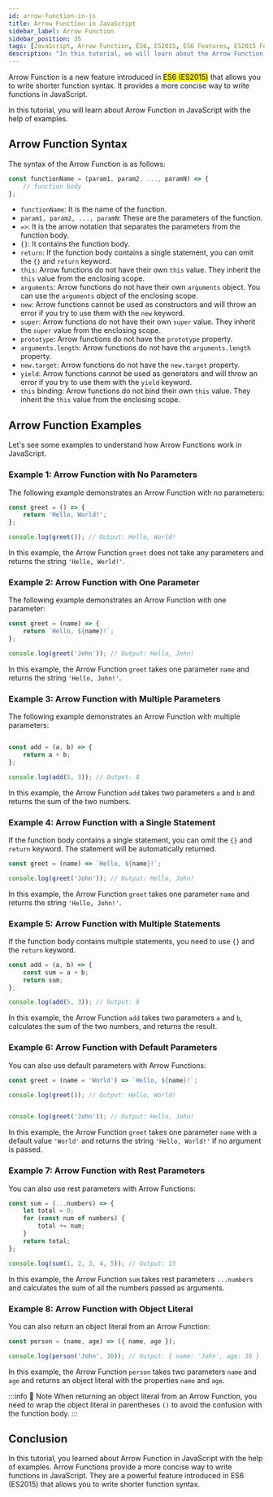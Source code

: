 ```yaml
---
id: arrow-function-in-js
title: Arrow Function in JavaScript
sidebar_label: Arrow Function
sidebar_position: 35
tags: [JavaScript, Arrow Function, ES6, ES2015, ES6 Features, ES2015 Features, ES6 Tutorials, ES2015 Tutorials, ES6 Tutorial, ES2015 Tutorial, ES6 Arrow Function, ES2015 Arrow Function, Arrow Function in JavaScript, Arrow Function in ES6, Arrow Function in ES2015, JavaScript Arrow Function, ES6 Arrow Function Tutorial, ES2015 Arrow Function Tutorial, Arrow Function Tutorial, Arrow Function in JavaScript Tutorial, Arrow Function in ES6 Tutorial, Arrow Function in ES2015 Tutorial, JavaScript Arrow Function Tutorial, ES6 Arrow Function Example, ES2015 Arrow Function Example, Arrow Function Example, Arrow Function in JavaScript Example, Arrow Function in ES6 Example, Arrow Function in ES2015 Example, JavaScript Arrow Function Example, ES6 Arrow Function Syntax, ES2015 Arrow Function Syntax, Arrow Function Syntax, Arrow Function in JavaScript Syntax, Arrow Function in ES6 Syntax, Arrow Function in ES2015 Syntax, JavaScript Arrow Function Syntax, ES6 Arrow Function Syntax Example, ES2015 Arrow Function Syntax Example, Arrow Function Syntax Example, Arrow Function in JavaScript Syntax Example, Arrow Function in ES6 Syntax Example, Arrow Function in ES2015 Syntax Example, JavaScript Arrow Function Syntax Example, ES6 Arrow Function Syntax Tutorial, ES2015 Arrow Function Syntax Tutorial, Arrow Function Syntax Tutorial, Arrow Function in JavaScript Syntax Tutorial, Arrow Function in ES6 Syntax Tutorial, Arrow Function in ES2015 Syntax Tutorial, JavaScript Arrow Function Syntax Tutorial, ES6 Arrow Function Syntax Example Tutorial, ES2015 Arrow Function Syntax Example Tutorial, Arrow Function Syntax Example Tutorial, Arrow Function in JavaScript Syntax Example Tutorial, Arrow Function in ES6 Syntax Example Tutorial, Arrow Function in ES2015 Syntax Example Tutorial, JavaScript Arrow Function Syntax Example Tutorial]
description: "In this tutorial, we will learn about the Arrow Function in JavaScript with the help of examples."
---
```


Arrow Function is a new feature introduced in <mark>ES6 (ES2015)</mark> that allows you to write shorter function syntax. It provides a more concise way to write functions in JavaScript.

In this tutorial, you will learn about Arrow Function in JavaScript with the help of examples.

## Arrow Function Syntax

The syntax of the Arrow Function is as follows:

```javascript title="Arrow Function Syntax"
const functionName = (param1, param2, ..., paramN) => {
    // function body
};
```

- `functionName`: It is the name of the function.   
- `param1, param2, ..., paramN`: These are the parameters of the function.
- `=>`: It is the arrow notation that separates the parameters from the function body.
- `{}`: It contains the function body.
- `return`: If the function body contains a single statement, you can omit the `{}` and `return` keyword.
- `this`: Arrow functions do not have their own `this` value. They inherit the `this` value from the enclosing scope.
- `arguments`: Arrow functions do not have their own `arguments` object. You can use the `arguments` object of the enclosing scope.
- `new`: Arrow functions cannot be used as constructors and will throw an error if you try to use them with the `new` keyword.
- `super`: Arrow functions do not have their own `super` value. They inherit the `super` value from the enclosing scope.
- `prototype`: Arrow functions do not have the `prototype` property.
- `arguments.length`: Arrow functions do not have the `arguments.length` property.
- `new.target`: Arrow functions do not have the `new.target` property.
- `yield`: Arrow functions cannot be used as generators and will throw an error if you try to use them with the `yield` keyword.
- `this` binding: Arrow functions do not bind their own `this` value. They inherit the `this` value from the enclosing scope.

## Arrow Function Examples

Let's see some examples to understand how Arrow Functions work in JavaScript.

### Example 1: Arrow Function with No Parameters

The following example demonstrates an Arrow Function with no parameters:

```javascript title="Arrow Function with No Parameters"
const greet = () => {
    return 'Hello, World!';
};

console.log(greet()); // Output: Hello, World!
```

In this example, the Arrow Function `greet` does not take any parameters and returns the string `'Hello, World!'`.

### Example 2: Arrow Function with One Parameter

The following example demonstrates an Arrow Function with one parameter:

```javascript title="Arrow Function with One Parameter"
const greet = (name) => {
    return `Hello, ${name}!`;
};

console.log(greet('John')); // Output: Hello, John!
```

In this example, the Arrow Function `greet` takes one parameter `name` and returns the string `'Hello, John!'`.

### Example 3: Arrow Function with Multiple Parameters

The following example demonstrates an Arrow Function with multiple parameters:

```javascript title="Arrow Function with Multiple Parameters"

const add = (a, b) => {
    return a + b;
};

console.log(add(5, 3)); // Output: 8
```

In this example, the Arrow Function `add` takes two parameters `a` and `b` and returns the sum of the two numbers.

### Example 4: Arrow Function with a Single Statement

If the function body contains a single statement, you can omit the `{}` and `return` keyword. The statement will be automatically returned.

```javascript title="Arrow Function with a Single Statement"
const greet = (name) => `Hello, ${name}!`;

console.log(greet('John')); // Output: Hello, John!
```

In this example, the Arrow Function `greet` takes one parameter `name` and returns the string `'Hello, John!'`.

### Example 5: Arrow Function with Multiple Statements

If the function body contains multiple statements, you need to use `{}` and the `return` keyword.

```javascript title="Arrow Function with Multiple Statements"
const add = (a, b) => {
    const sum = a + b;
    return sum;
};

console.log(add(5, 3)); // Output: 8
```

In this example, the Arrow Function `add` takes two parameters `a` and `b`, calculates the sum of the two numbers, and returns the result.

### Example 6: Arrow Function with Default Parameters

You can also use default parameters with Arrow Functions:

```javascript title="Arrow Function with Default Parameters"
const greet = (name = 'World') => `Hello, ${name}!`;

console.log(greet()); // Output: Hello, World!


console.log(greet('John')); // Output: Hello, John!
```

In this example, the Arrow Function `greet` takes one parameter `name` with a default value `'World'` and returns the string `'Hello, World!'` if no argument is passed.

### Example 7: Arrow Function with Rest Parameters

You can also use rest parameters with Arrow Functions:

```javascript title="Arrow Function with Rest Parameters"
const sum = (...numbers) => {
    let total = 0;
    for (const num of numbers) {
        total += num;
    }
    return total;
};

console.log(sum(1, 2, 3, 4, 5)); // Output: 15
```

In this example, the Arrow Function `sum` takes rest parameters `...numbers` and calculates the sum of all the numbers passed as arguments.

### Example 8: Arrow Function with Object Literal

You can also return an object literal from an Arrow Function:

```javascript title="Arrow Function with Object Literal"
const person = (name, age) => ({ name, age });

console.log(person('John', 30)); // Output: { name: 'John', age: 30 }
```

In this example, the Arrow Function `person` takes two parameters `name` and `age` and returns an object literal with the properties `name` and `age`.

:::info 📝 Note
When returning an object literal from an Arrow Function, you need to wrap the object literal in parentheses `()` to avoid the confusion with the function body.
:::

## Conclusion

In this tutorial, you learned about Arrow Function in JavaScript with the help of examples. Arrow Functions provide a more concise way to write functions in JavaScript. They are a powerful feature introduced in ES6 (ES2015) that allows you to write shorter function syntax.